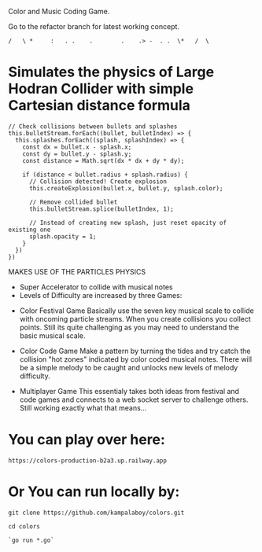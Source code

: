Color and Music Coding Game.

Go to the refactor branch for latest working concept.

`/   \ *     :   . .    .        .    .> -  . .  \*   /  \`

# Simulates the physics of Large Hodran Collider with simple Cartesian distance formula

    // Check collisions between bullets and splashes
    this.bulletStream.forEach((bullet, bulletIndex) => {
      this.splashes.forEach((splash, splashIndex) => {
        const dx = bullet.x - splash.x;
        const dy = bullet.y - splash.y;
        const distance = Math.sqrt(dx * dx + dy * dy);

        if (distance < bullet.radius + splash.radius) {
          // Collision detected! Create explosion
          this.createExplosion(bullet.x, bullet.y, splash.color);

          // Remove collided bullet
          this.bulletStream.splice(bulletIndex, 1);

          // Instead of creating new splash, just reset opacity of existing one
          splash.opacity = 1;
        }
      })
    })

MAKES USE OF THE PARTICLES PHYSICS

- Super Accelerator to collide with musical notes
- Levels of Difficulty are increased by three Games:

* Color Festival Game
  Basically use the seven key musical scale to collide
  with oncoming particle streams. When you
  create collisions you collect points. Still its quite challenging
  as you may need to understand the basic musical scale.

* Color Code Game
  Make a pattern by turning the tides and try catch the collision
  "hot zones" indicated by color coded musical notes. There will
  be a simple melody to be caught and unlocks new levels of
  melody difficulty.

* Multiplayer Game
  This essentialy takes both ideas from festival and
  code games and connects to a web socket server to challenge others.
  Still working exactly what that means...

# You can play over here:

    https://colors-production-b2a3.up.railway.app

# Or You can run locally by:

    git clone https://github.com/kampalaboy/colors.git

    cd colors

    `go run *.go`
